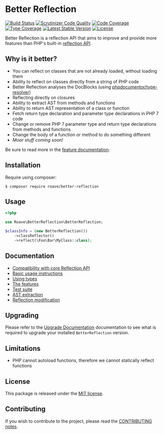 Better Reflection
=================

[![Build Status](https://travis-ci.org/Roave/BetterReflection.svg?branch=master)](https://travis-ci.org/Roave/BetterReflection)
[![Scrutinizer Code Quality](https://scrutinizer-ci.com/g/Roave/BetterReflection/badges/quality-score.png?b=master)](https://scrutinizer-ci.com/g/Roave/BetterReflection/?branch=master)
[![Code Coverage](https://scrutinizer-ci.com/g/Roave/BetterReflection/badges/coverage.png?b=master)](https://scrutinizer-ci.com/g/Roave/BetterReflection/?branch=master)
[![Type Coverage](https://shepherd.dev/github/Roave/BetterReflection/coverage.svg)](https://shepherd.dev/github/Roave/BetterReflection)
[![Latest Stable Version](https://poser.pugx.org/roave/better-reflection/v/stable)](https://packagist.org/packages/roave/better-reflection)
[![License](https://poser.pugx.org/roave/better-reflection/license)](https://packagist.org/packages/roave/better-reflection)

Better Reflection is a reflection API that aims to improve and provide more features than PHP's built-in
[reflection API](https://php.net/manual/en/book.reflection.php).

## Why is it better?

* You can reflect on classes that are not already loaded, without loading them
* Ability to reflect on classes directly from a string of PHP code
* Better Reflection analyses the DocBlocks (using [phpdocumentor/type-resolver](https://github.com/phpDocumentor/TypeResolver))
* Reflecting directly on closures
* Ability to extract AST from methods and functions
* Ability to return AST representation of a class or function
* Fetch return type declaration and parameter type declarations in PHP 7 code
* Change or remove PHP 7 parameter type and return type declarations from methods and functions
* Change the body of a function or method to do something different
* *Moar stuff coming soon!*

Be sure to read more in the [feature documentation](docs/features.md).

## Installation

Require using composer:

```shell
$ composer require roave/better-reflection
```

## Usage

```php
<?php

use Roave\BetterReflection\BetterReflection;

$classInfo = (new BetterReflection())
    ->classReflector()
    ->reflect(\Foo\Bar\MyClass::class);
```

## Documentation

* [Compatibility with core Reflection API](docs/compatibility.md)
* [Basic usage instructions](docs/usage.md)
* [Using types](docs/types.md)
* [The features](docs/features.md)
* [Test suite](https://github.com/Roave/BetterReflection/blob/master/test/README.md)
* [AST extraction](docs/ast-extraction.md)
* [Reflection modification](docs/reflection-modification.md)

## Upgrading

Please refer to the [Upgrade Documentation](UPGRADE.md) documentation to see what is required to upgrade your installed
`BetterReflection` version.

## Limitations

* PHP cannot autoload functions, therefore we cannot statically reflect functions

## License

This package is released under the [MIT license](LICENSE).

## Contributing

If you wish to contribute to the project, please read the [CONTRIBUTING notes](CONTRIBUTING.md).
